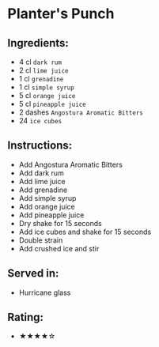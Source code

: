 # Planter's Punch

## Ingredients:
- 4 cl `dark rum`
- 2 cl `lime juice`
- 1 cl `grenadine`
- 1 cl `simple syrup`
- 5 cl `orange juice`
- 5 cl `pineapple juice`
- 2 dashes `Angostura Aromatic Bitters`
- 24 `ice cubes`

## Instructions:
- Add Angostura Aromatic Bitters
- Add dark rum
- Add lime juice
- Add grenadine
- Add simple syrup
- Add orange juice
- Add pineapple juice
- Dry shake for 15 seconds
- Add ice cubes and shake for 15 seconds
- Double strain
- Add crushed ice and stir

## Served in:
- Hurricane glass

## Rating:
- ★★★★☆